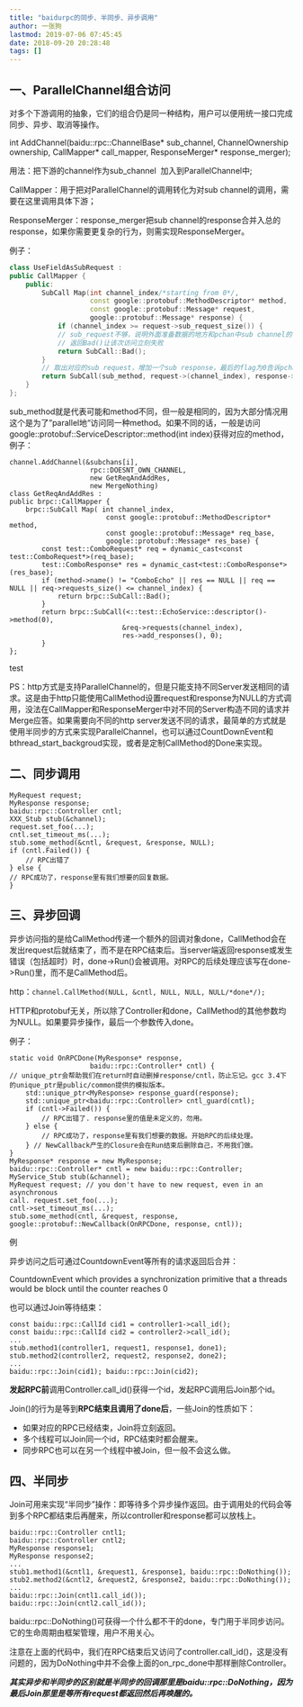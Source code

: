 ```yaml
---
title: "baidurpc的同步、半同步、异步调用"
author: 一张狗
lastmod: 2019-07-06 07:45:45
date: 2018-09-20 20:28:48
tags: []
---
```




## 一、ParallelChannel组合访问

对多个下游调用的抽象，它们的组合仍是同一种结构，用户可以便用统一接口完成同步、异步、取消等操作。

int AddChannel(baidu::rpc::ChannelBase* sub_channel, ChannelOwnership ownership, CallMapper* call_mapper, ResponseMerger* response_merger);

用法：把下游的channel作为sub_channel  加入到ParallelChannel中;

CallMapper：用于把对ParallelChannel的调用转化为对sub channel的调用，需要在这里调用具体下游；

ResponseMerger：response_merger把sub channel的response合并入总的response，如果你需要更复杂的行为，则需实现ResponseMerger。

例子：
```cpp
class UseFieldAsSubRequest : 
public CallMapper { 
    public: 
        SubCall Map(int channel_index/*starting from 0*/, 
                    const google::protobuf::MethodDescriptor* method, 
                    const google::protobuf::Message* request,
                    google::protobuf::Message* response) { 
            if (channel_index >= request->sub_request_size()) { 
            // sub_request不够，说明外面准备数据的地方和pchan中sub channel的个数不符. 
            // 返回Bad()让该次访问立刻失败 
            return SubCall::Bad(); 
        } 
        // 取出对应的sub request，增加一个sub response，最后的flag为0告诉pchan什么都不用删 
        return SubCall(sub_method, request->(channel_index), response->add_sub_response</span>(), 0); 
    } 
};
```

sub_method就是代表可能和method不同，但一般是相同的，因为大部分情况用这个是为了”parallel地“访问同一种method。如果不同的话，一般是访问google::protobuf::ServiceDescriptor::method(int index)获得对应的method，例子：
```
channel.AddChannel(&subchans[i], 
                    rpc::DOESNT_OWN_CHANNEL, 
                    new GetReqAndAddRes, 
                    new MergeNothing)
class GetReqAndAddRes : 
public brpc::CallMapper { 
    brpc::SubCall Map( int channel_index, 
                        const google::protobuf::MethodDescriptor* method,
                        const google::protobuf::Message* req_base, 
                        google::protobuf::Message* res_base) { 
        const test::ComboRequest* req = dynamic_cast<const test::ComboRequest*>(req_base); 
        test::ComboResponse* res = dynamic_cast<test::ComboResponse*>(res_base); 
        if (method->name() != "ComboEcho" || res == NULL || req == NULL || req->requests_size() <= channel_index) { 
            return brpc::SubCall::Bad(); 
        }
        return brpc::SubCall(<::test::EchoService::descriptor()->method(0), 
                            &req->requests(channel_index), 
                            res->add_responses(), 0); 
        } 
};
```
test

PS：http方式是支持ParallelChannel的，但是只能支持不同Server发送相同的请求。这是由于http只能使用CallMethod设置request和response为NULL的方式调用，没法在CallMapper和ResponseMerger中对不同的Server构造不同的请求并Merge应答。如果需要向不同的http server发送不同的请求，最简单的方式就是使用半同步的方式来实现ParallelChannel，也可以通过CountDownEvent和bthread_start_backgroud实现，或者是定制CallMethod的Done来实现。


## 二、同步调用
```
MyRequest request; 
MyResponse response; 
baidu::rpc::Controller cntl; 
XXX_Stub stub(&channel); 
request.set_foo(...); 
cntl.set_timeout_ms(...); 
stub.some_method(&cntl, &request, &response, NULL); 
if (cntl.Failed()) { 
    // RPC出错了 
} else { 
// RPC成功了，response里有我们想要的回复数据。 
}
```

## 三、异步回调

异步访问指的是给CallMethod传递一个额外的回调对象done，CallMethod会在发出request后就结束了，而不是在RPC结束后。当server端返回response或发生错误（包括超时）时，done->Run()会被调用。对RPC的后续处理应该写在done->Run()里，而不是CallMethod后。

http：`channel.CallMethod(NULL, &cntl, NULL, NULL, NULL/*done*/);`

HTTP和protobuf无关，所以除了Controller和done，CallMethod的其他参数均为NULL。如果要异步操作，最后一个参数传入done。

例子：
```
static void OnRPCDone(MyResponse* response, 
                    baidu::rpc::Controller* cntl) { 
// unique_ptr会帮助我们在return时自动删掉response/cntl，防止忘记。gcc 3.4下的unique_ptr是public/common提供的模拟版本。 
    std::unique_ptr<MyResponse> response_guard(response);
    std::unique_ptr<baidu::rpc::Controller> cntl_guard(cntl); 
    if (cntl->Failed()) { 
        // RPC出错了. response里的值是未定义的，勿用。 
    } else { 
        // RPC成功了，response里有我们想要的数据。开始RPC的后续处理。 
    } // NewCallback产生的Closure会在Run结束后删除自己，不用我们做。 
} 
MyResponse* response = new MyResponse; 
baidu::rpc::Controller* cntl = new baidu::rpc::Controller; 
MyService_Stub stub(&channel); 
MyRequest request; // you don't have to new request, even in an asynchronous 
call. request.set_foo(...); 
cntl->set_timeout_ms(...); 
stub.some_method(cntl, &request, response, google::protobuf::NewCallback(OnRPCDone, response, cntl)); 
```
例

异步访问之后可通过CountdownEvent等所有的请求返回后合并：

CountdownEvent which provides a synchronization primitive that a threads would be block until the counter reaches 0

也可以通过Join等待结束：
```
const baidu::rpc::CallId cid1 = controller1->call_id(); 
const baidu::rpc::CallId cid2 = controller2->call_id(); 
... 
stub.method1(controller1, request1, response1, done1); 
stub.method2(controller2, request2, response2, done2); 
... 
baidu::rpc::Join(cid1); baidu::rpc::Join(cid2);
```

**发起RPC前**调用Controller.call_id()获得一个id，发起RPC调用后Join那个id。

Join()的行为是等到**RPC结束且调用了done后**，一些Join的性质如下：

- 如果对应的RPC已经结束，Join将立刻返回。
- 多个线程可以Join同一个id，RPC结束时都会醒来。
- 同步RPC也可以在另一个线程中被Join，但一般不会这么做。


## 四、半同步

Join可用来实现“半同步”操作：即等待多个异步操作返回。由于调用处的代码会等到多个RPC都结束后再醒来，所以controller和response都可以放栈上。
```
baidu::rpc::Controller cntl1; 
baidu::rpc::Controller cntl2; 
MyResponse response1; 
MyResponse response2; 
... 
stub1.method1(&cntl1, &request1, &response1, baidu::rpc::DoNothing()); 
stub2.method2(&cntl2, &request2, &response2, baidu::rpc::DoNothing()); 
... 
baidu::rpc::Join(cntl1.call_id()); 
baidu::rpc::Join(cntl2.call_id());
```

baidu::rpc::DoNothing()可获得一个什么都不干的done，专门用于半同步访问。它的生命周期由框架管理，用户不用关心。

注意在上面的代码中，我们在RPC结束后又访问了controller.call_id()，这是没有问题的，因为DoNothing中并不会像上面的on_rpc_done中那样删除Controller。

***其实异步和半同步的区别就是半同步的回调那里是baidu::rpc::DoNothing，因为最后Join那里是等所有request都返回然后再唤醒的。***


